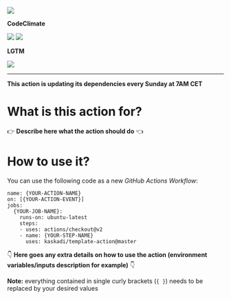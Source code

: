 ![](https://img.shields.io/github/workflow/status/kaskadi/template-action/update?label=dependencies%20updated&logo=npm)

**CodeClimate**

[![](https://img.shields.io/codeclimate/maintainability/kaskadi/template-action?label=maintainability&logo=Code%20Climate)](https://codeclimate.com/github/kaskadi/template-action)
[![](https://img.shields.io/codeclimate/tech-debt/kaskadi/template-action?label=technical%20debt&logo=Code%20Climate)](https://codeclimate.com/github/kaskadi/template-action)
<!-- [![](https://img.shields.io/codeclimate/coverage/kaskadi/template-action?label=test%20coverage&logo=Code%20Climate)](https://codeclimate.com/github/kaskadi/template-action) -->

**LGTM**

[![](https://img.shields.io/lgtm/grade/javascript/github/kaskadi/template-action?label=code%20quality&logo=lgtm)](https://lgtm.com/projects/g/kaskadi/template-action/?mode=list)

***

**This action is updating its dependencies every Sunday at 7AM CET**

# What is this action for?

:point_right: **Describe here what the action should do** :point_left:

# How to use it?

You can use the following code as a new _GitHub Actions Workflow_:

```
name: {YOUR-ACTION-NAME}
on: [{YOUR-ACTION-EVENT}]
jobs:
  {YOUR-JOB-NAME}:
    runs-on: ubuntu-latest
    steps:
    - uses: actions/checkout@v2
    - name: {YOUR-STEP-NAME}
      uses: kaskadi/template-action@master
```

:point_down: **Here goes any extra details on how to use the action (environment variables/inputs description for example)** :point_down:

**Note:** everything contained in single curly brackets (`{ }`) needs to be replaced by your desired values
